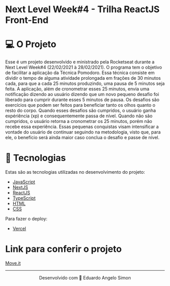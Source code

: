 # Next Level Week#4 - Trilha ReactJS Front-End

# 💻 O Projeto
Esse é um projeto desenvolvido e ministrado pela Rocketseat durante a Next Level Week#4 (22/02/2021 à 28/02/2021). O programa tem o objetivo de facilitar a aplicação da Técnica Pomodoro. Essa técnica consiste em dividir o tempo de alguma atividade prolongada em frações de 30 minutos cada, para que a cada 25 minutos produzindo, uma pausa de 5 minutos seja feita. A aplicação, além de cronometrar esses 25 minutos, envia uma notificação dizendo ao usuário dizendo que um novo pequeno desafio foi liberado para cumprir durante esses 5 minutos de pausa. Os desafios são exercícios que podem ser feitos para beneficiar tanto os olhos quanto o resto do corpo. Quando esses desafios são cumpridos, o usuário ganha expériência (xp) e consequentemente passa de nível. Quando não são cumpridos, o usuário retorna a cronometrar os 25 minutos, porém não recebe essa experiência. Essas pequenas conquistas visam intensificar a vontade do usuário de continuar seguindo na metodologia, visto que, para ele, o benefício será ainda maior caso conclua o desafio e passe de nível.

# 🚀 Tecnologias
Estas são as tecnologias utilizadas no desenvolvimento do projeto:

- <a href="https://www.javascript.com/">JavaScript</a>
- <a href="https://nextjs.org/">NextJS</a> <br>
- <a href="https://pt-br.reactjs.org/docs/getting-started.html">ReactJS</a> <br>
- <a href="https://www.typescriptlang.org/docs/">TypeScript</a> <br>
- <a href="https://developer.mozilla.org/pt-BR/docs/Web/HTML">HTML</a> <br>
- <a href="https://developer.mozilla.org/pt-BR/docs/Web/CSS">CSS</a> <br>

Para fazer o deploy:
- <a href="https://vercel.com/docs">Vercel</a> <br>

#  Link para conferir o projeto
<a href="https://moveit-silk-tau.vercel.app/">Move.it</a>
________________________________________________________________________________________________________________________________________________________________________________
<p align="center">Desenvolvido com 🧡 Eduardo Angelo Simon</p>
